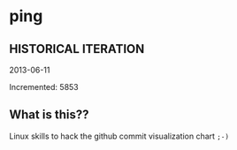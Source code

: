 # ping

## HISTORICAL ITERATION
2013-06-11

Incremented: 5853

## What is this?? 
Linux skills to hack the github commit visualization chart `;-)`
